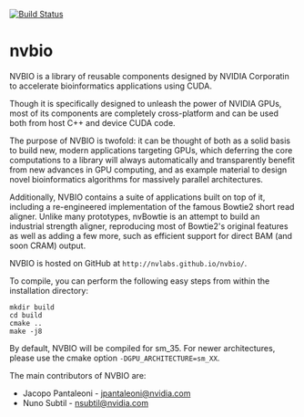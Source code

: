 [![Build Status](https://travis-ci.com/vmiheer/nvbio.svg?branch=master)](https://travis-ci.com/vmiheer/nvbio)

nvbio
=====

NVBIO is a library of reusable components designed by NVIDIA Corporatin to
accelerate bioinformatics applications using CUDA.

Though it is specifically designed to unleash the power of NVIDIA GPUs, most of
its components are completely cross-platform and can be used both from host C++
and device CUDA code.

The purpose of NVBIO is twofold: it can be thought of both as a solid basis to
build new, modern applications targeting GPUs, which deferring the core
computations to a library will always automatically and transparently benefit
from new advances in GPU computing, and as example material to design novel
bioinformatics algorithms for massively parallel architectures.

Additionally, NVBIO contains a suite of applications built on top of it,
including a re-engineered implementation of the famous Bowtie2 short read
aligner. Unlike many prototypes, nvBowtie is an attempt to build an industrial
strength aligner, reproducing most of Bowtie2's original features as well as
adding a few more, such as efficient support for direct BAM (and soon CRAM)
output.


NVBIO is hosted on GitHub at `http://nvlabs.github.io/nvbio/`.

To compile, you can perform the following easy steps from within the
installation directory:

    mkdir build
    cd build
    cmake ..
    make -j8
  
By default, NVBIO will be compiled for sm_35. For newer architectures, please
use the cmake option `-DGPU_ARCHITECTURE=sm_XX`.

The main contributors of NVBIO are:

 * Jacopo Pantaleoni  -  jpantaleoni@nvidia.com
 * Nuno Subtil        -  nsubtil@nvidia.com
